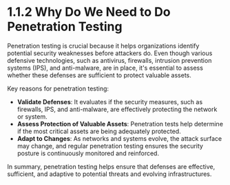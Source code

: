 # 1.1.2 Why Do We Need to Do Penetration Testing

Penetration testing is crucial because it helps organizations identify potential security weaknesses before attackers do. Even though various defensive technologies, such as antivirus, firewalls, intrusion prevention systems (IPS), and anti-malware, are in place, it's essential to assess whether these defenses are sufficient to protect valuable assets.

Key reasons for penetration testing:

- **Validate Defenses**: It evaluates if the security measures, such as firewalls, IPS, and anti-malware, are effectively protecting the network or system.
- **Assess Protection of Valuable Assets**: Penetration tests help determine if the most critical assets are being adequately protected.
- **Adapt to Changes**: As networks and systems evolve, the attack surface may change, and regular penetration testing ensures the security posture is continuously monitored and reinforced.

In summary, penetration testing helps ensure that defenses are effective, sufficient, and adaptive to potential threats and evolving infrastructures.
